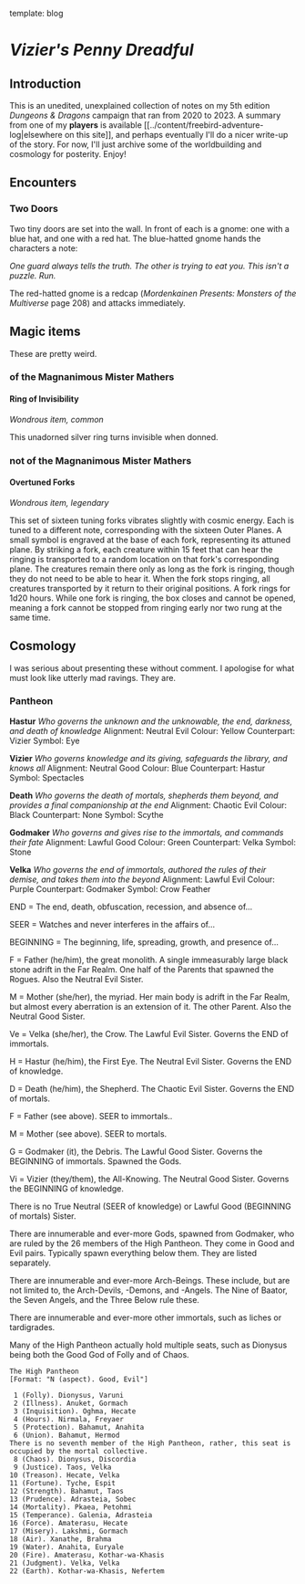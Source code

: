 template: blog

# _Vizier's Penny Dreadful_

## Introduction

This is an unedited, unexplained collection of notes on my 5th edition _Dungeons & Dragons_ campaign that ran from 2020 to 2023. A summary from one of my <strong class="koraki">players</strong> is available [[../content/freebird-adventure-log|elsewhere on this site]], and perhaps eventually I'll do a nicer write-up of the story. For now, I'll just archive some of the worldbuilding and cosmology for posterity. Enjoy!

## Encounters

### Two Doors

Two tiny doors are set into the wall. In front of each is a gnome: one with a blue hat, and one with a red hat. The blue-hatted gnome hands the characters a note:

_One guard always tells the truth. The other is trying to eat you. This isn't a puzzle. Run._

The red-hatted gnome is a redcap (_Mordenkainen Presents: Monsters of the Multiverse_ page 208) and attacks immediately.

## Magic items

These are pretty weird.

### of the Magnanimous Mister Mathers

#### Ring of Invisibility

_Wondrous item, common_

This unadorned silver ring turns invisible when donned.

### not of the Magnanimous Mister Mathers

#### Overtuned Forks

_Wondrous item, legendary_

This set of sixteen tuning forks vibrates slightly with cosmic energy. Each is tuned to a different note, corresponding with the sixteen Outer Planes. A small symbol is engraved at the base of each fork, representing its attuned plane. By striking a fork, each creature within 15 feet that can hear the ringing is transported to a random location on that fork's corresponding plane. The creatures remain there only as long as the fork is ringing, though they do not need to be able to hear it. When the fork stops ringing, all creatures transported by it return to their original positions. A fork rings for 1d20 hours. While one fork is ringing, the box closes and cannot be opened, meaning a fork cannot be stopped from ringing early nor two rung at the same time.

## Cosmology

I was serious about presenting these without comment. I apologise for what must look like utterly mad ravings. They are.

### Pantheon

**Hastur** _Who governs the unknown and the unknowable, the end, darkness, and death of knowledge_ Alignment: Neutral Evil Colour: Yellow Counterpart: Vizier Symbol: Eye

**Vizier** _Who governs knowledge and its giving, safeguards the library, and knows all_ Alignment: Neutral Good Colour: Blue Counterpart: Hastur Symbol: Spectacles

**Death** _Who governs the death of mortals, shepherds them beyond, and provides a final companionship at the end_ Alignment: Chaotic Evil Colour: Black Counterpart: None Symbol: Scythe

**Godmaker** _Who governs and gives rise to the immortals, and commands their fate_ Alignment: Lawful Good Colour: Green Counterpart: Velka Symbol: Stone

**Velka** _Who governs the end of immortals, authored the rules of their demise, and takes them into the beyond_ Alignment: Lawful Evil Colour: Purple Counterpart: Godmaker Symbol: Crow Feather

END = The end, death, obfuscation, recession, and absence of...

SEER = Watches and never interferes in the affairs of...

BEGINNING = The beginning, life, spreading, growth, and presence of...

  

F = Father (he/him), the great monolith. A single immeasurably large black stone adrift in the Far Realm. One half of the Parents that spawned the Rogues. Also the Neutral Evil Sister.

M = Mother (she/her), the myriad. Her main body is adrift in the Far Realm, but almost every aberration is an extension of it. The other Parent. Also the Neutral Good Sister.

  

Ve = Velka (she/her), the Crow. The Lawful Evil Sister. Governs the END of immortals.

H = Hastur (he/him), the First Eye. The Neutral Evil Sister. Governs the END of knowledge.

D = Death (he/him), the Shepherd. The Chaotic Evil Sister. Governs the END of mortals.

F = Father (see above). SEER to immortals..

M = Mother (see above). SEER to mortals.

G = Godmaker (it), the Debris. The Lawful Good Sister. Governs the BEGINNING of immortals. Spawned the Gods.

Vi = Vizier (they/them), the All-Knowing. The Neutral Good Sister. Governs the BEGINNING of knowledge.

There is no True Neutral (SEER of knowledge) or Lawful Good (BEGINNING of mortals) Sister.

  

There are innumerable and ever-more Gods, spawned from Godmaker, who are ruled by the 26 members of the High Pantheon. They come in Good and Evil pairs. Typically spawn everything below them. They are listed separately.

  

There are innumerable and ever-more Arch-Beings. These include, but are not limited to, the Arch-Devils, -Demons, and -Angels. The Nine of Baator, the Seven Angels, and the Three Below rule these.

  

There are innumerable and ever-more other immortals, such as liches or tardigrades.

  

Many of the High Pantheon actually hold multiple seats, such as Dionysus being both the Good God of Folly and of Chaos.

```
The High Pantheon
[Format: "N (aspect). Good, Evil"]

 1 (Folly). Dionysus, Varuni
 2 (Illness). Anuket, Gormach
 3 (Inquisition). Oghma, Hecate
 4 (Hours). Nirmala, Freyaer
 5 (Protection). Bahamut, Anahita
 6 (Union). Bahamut, Hermod
There is no seventh member of the High Pantheon, rather, this seat is occupied by the mortal collective.
 8 (Chaos). Dionysus, Discordia
 9 (Justice). Taos, Velka
10 (Treason). Hecate, Velka
11 (Fortune). Tyche, Espit
12 (Strength). Bahamut, Taos
13 (Prudence). Adrasteia, Sobec
14 (Mortality). Pkaea, Petohmi
15 (Temperance). Galenia, Adrasteia
16 (Force). Amaterasu, Hecate
17 (Misery). Lakshmi, Gormach
18 (Air). Xanathe, Brahma
19 (Water). Anahita, Euryale
20 (Fire). Amaterasu, Kothar-wa-Khasis
21 (Judgment). Velka, Velka
22 (Earth). Kothar-wa-Khasis, Nefertem
```
